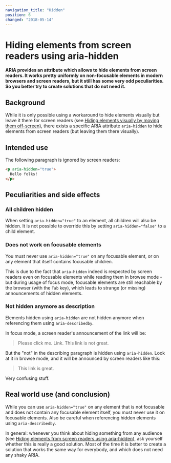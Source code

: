 ```yaml
---
navigation_title: "Hidden"
position: 6
changed: "2018-05-14"
---
```


# Hiding elements from screen readers using aria-hidden

**ARIA provides an attribute which allows to hide elements from screen readers. It works pretty uniformly on non-focusable elements in modern browsers and screen readers, but it still has some very odd peculiarities. So you better try to create solutions that do not need it.**

## Background

While it is only possible using a workaround to hide elements visually but leave it there for screen readers (see [Hiding elements visually by moving them off-screen](/pages/examples/hiding-elements/visually)), there exists a specific ARIA attribute `aria-hidden` to hide elements from screen readers (but leaving them there visually).

## Intended use

The following paragraph is ignored by screen readers:

```html
<p aria-hidden="true">
  Hello folks!
</p>
```

[](_examples/hiding-an-element-using-aria-hidden)

## Peculiarities and side effects

### All children hidden

When setting `aria-hidden="true"` to an element, all children will also be hidden. It is not possible to override this by setting `aria-hidden="false"` to a child element.

[](_examples/trying-to-unhide-an-aria-hidden-child)

### Does not work on focusable elements

You must never use `aria-hidden="true"` on any focusable element, or on any element that itself contains focusable children.

This is due to the fact that `aria-hidden` indeed is respected by screen readers even on focusable elements while reading them in browse mode - but during usage of focus mode, focusable elements are still reachable by the browser (with the `Tab` key), which leads to strange (or missing) announcements of hidden elements.

[](_examples/hiding-an-element-with-a-focusable-child)

### Not hidden anymore as description

Elements hidden using `aria-hidden` are not hidden anymore when referencing them using `aria-describedby`.

[](_examples/elements-hidden-with-aria-hidden-are-not-hidden-when-referenced)

In focus mode, a screen reader's announcement of the link will be:

> Please click me. Link. This link is not great.

But the "not" in the describing paragraph is hidden using `aria-hidden`. Look at it in browse mode, and it will be announced by screen readers like this:

> This link is great.

Very confusing stuff.

## Real world use (and conclusion)

While you can use `aria-hidden="true"` on any element that is not focusable and does not contain any focusable element itself, you must never use it on focusable elements. Also be careful when referencing hidden elements using `aria-describedby`.

In general: whenever you think about hiding something from any audience (see [Hiding elements from screen readers using aria-hidden](/pages/examples/hiding-elements/from-screen-readers)), ask yourself whether this is really a good solution. Most of the time it is better to create a solution that works the same way for everybody, and which does not need any shaky ARIA.